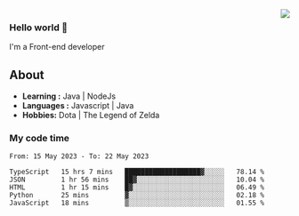 <img align='right' src="https://github-readme-stats.vercel.app/api?username=jumodada&show_icons=true&theme=vue">

### Hello world 👋

I'm a Front-end developer 
    
## About
-  **Learning :** Java | NodeJs
-  **Languages :** Javascript | Java
-  **Hobbies:** Dota | The Legend of Zelda

### My code time

<!--START_SECTION:waka-->

```text
From: 15 May 2023 - To: 22 May 2023

TypeScript   15 hrs 7 mins   ███████████████████▓░░░░░   78.14 %
JSON         1 hr 56 mins    ██▓░░░░░░░░░░░░░░░░░░░░░░   10.04 %
HTML         1 hr 15 mins    █▓░░░░░░░░░░░░░░░░░░░░░░░   06.49 %
Python       25 mins         ▓░░░░░░░░░░░░░░░░░░░░░░░░   02.18 %
JavaScript   18 mins         ▒░░░░░░░░░░░░░░░░░░░░░░░░   01.55 %
```

<!--END_SECTION:waka-->
